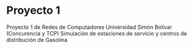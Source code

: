 Proyecto 1
=========

Proyecto 1 de Redes de Computadores Universidad Simón Bolívar (Concurencia y TCP)
Simulación de estaciones de servicio y centros de distribución de Gasolina
